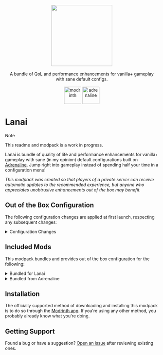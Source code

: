 <div align="center">
  <a href="https://github.com/TraderHowell/lanai/"><img src="https://github.com/TraderHowell/lanai/assets/1821378/b49a2524-9932-4468-8848-5b9b1845f835" height="200px" width="200px"></a>
  <br />
  <br />
  A bundle of QoL and performance enhancements for vanilla+ gameplay with sane default configs.
  <br />
  <br />
  <a href="https://modrinth.com/modpack/lanai"><img alt="modrinth" height="56" src="https://cdn.jsdelivr.net/npm/@intergrav/devins-badges@3/assets/cozy/available/modrinth_vector.svg"></a>
  <a href="https://modrinth.com/modpack/adrenaline"><img alt="adrenaline" height="56" src="https://cdn.jsdelivr.net/npm/@intergrav/devins-badges@3/assets/cozy/built-with/adrenaline_vector.svg"></a>
</div>

# Lanai

> [!NOTE]
> This readme and modpack is a work in progress.

Lanai is bundle of quality of life and performance enhancements for vanilla+ gameplay with sane (in my opinion) default configurations built on [Adrenaline](https://modrinth.com/modpack/adrenaline). Jump right into gameplay instead of spending half your time in a configuration menu!

_This modpack was created so that players of a private server can receive automatic updates to the recommended experience, but anyone who appreciates unobtrusive enhancements out of the box may benefit._

## Out of the Box Configuration
The following configuration changes are applied at first launch, respecting any subsequent changes:

<details>
<summary>Configuration Changes</summary>

- To be added.

</details>

## Included Mods
This modpack bundles and provides out of the box configuration for the following:

<details>
<summary>Bundled for Lanai</summary>

- [Jade 🔍](https://modrinth.com/mod/jade)
- [EMI](https://modrinth.com/mod/emi)
- [Inventory Profiles Next](https://modrinth.com/mod/inventory-profiles-next)
- [Mod Menu](https://modrinth.com/mod/modmenu)
- [Iris Shaders](https://modrinth.com/mod/iris)
  - [Complementary Shaders - Reimagined](https://modrinth.com/shader/complementary-reimagined)

</details>


<details>
<summary>Bundled from Adrenaline</summary>

- [Cloth Config API](https://modrinth.com/mod/cloth-config)
- [Dynamic FPS](https://modrinth.com/mod/dynamic-fps)
- [Enhanced Block Entities](https://modrinth.com/mod/ebe)
- [Entity Culling](https://modrinth.com/mod/entityculling)
- [Fabric API](https://modrinth.com/mod/fabric-api)
- [FerriteCore](https://modrinth.com/mod/ferrite-core)
- [ImmediatelyFast](https://modrinth.com/mod/immediatelyfast)
- [Indium](https://modrinth.com/mod/indium)
- [Lithium](https://modrinth.com/mod/lithium)
- [ModernFix](https://modrinth.com/mod/modernfix)
- [More Culling](https://modrinth.com/mod/moreculling)
- [Sodium](https://modrinth.com/mod/sodium)
- [ThreadTweak](https://modrinth.com/mod/threadtweak)
- [Your Options Shall Be Respected (YOSBR)](https://modrinth.com/mod/yosbr)

</details>

## Installation
The officially supported method of downloading and installing this modpack is to do so through the [Modrinth app](https://modrinth.com/app). If you're using any other method, you probably already know what you're doing.


## Getting Support
Found a bug or have a suggestion? [Open an issue](https://github.com/TraderHowell/lanai/issues) after reviewing existing ones.
